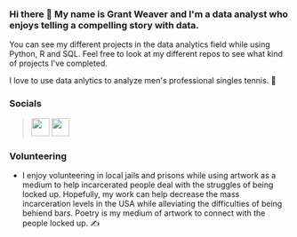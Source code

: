 ### Hi there 👋 My name is Grant Weaver and I'm a data analyst who enjoys telling a compelling story with data.

You can see my different projects in the data analytics field while using Python, R and SQL. Feel free to look at my different repos to see what kind of projects I've completed. 

I love to use data anlytics to analyze men's professional singles tennis. :tennis:

### Socials
></a><a href="https://www.linkedin.com/in/grantweaver1/" target="_blank" rel="noreferrer"><img src="https://raw.githubusercontent.com/danielcranney/readme-generator/main/public/icons/socials/linkedin.svg" width="32" height="32" /></a> <a href="https://twitter.com/Stats_of_Tennis" target="_blank" rel="noreferrer"><img src="https://raw.githubusercontent.com/danielcranney/readme-generator/main/public/icons/socials/twitter.svg" width="32" height="32" /></a></p>



### Volunteering
- I enjoy volunteering in local jails and prisons while using artwork as a medium to help incarcerated people deal with the struggles of being locked up. Hopefully, my work can help decrease the mass incarceration levels in the USA while alleviating the difficulties of being behiend bars. Poetry is my medium of artwork to connect with the people locked up. :writing_hand:
